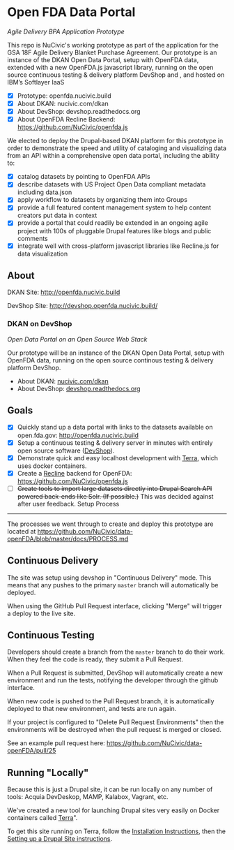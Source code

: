 Open FDA Data Portal
====================

*Agile Delivery BPA Application Prototype*

This repo is NuCivic's working prototype as part of the application for the GSA 18F Agile Delivery Blanket Purchase Agreement.  Our prototype is an instance of the DKAN Open Data Portal, setup with OpenFDA data, extended with a new OpenFDA.js javascript library, running on the open source continuous testing & delivery platform DevShop and , and hosted on IBM’s Softlayer IaaS

- [x] Prototype: openfda.nucivic.build
- [x] About DKAN: nucivic.com/dkan
- [x] About DevShop: devshop.readthedocs.org
- [x] About OpenFDA Recline Backend: https://github.com/NuCivic/openfda.js 

We elected to deploy the Drupal-based DKAN platform for this prototype in order to demonstrate the speed and utility of cataloging and visualizing data from an API within a comprehensive open data portal, including the ability to: 
- [x] catalog datasets by pointing to OpenFDA APIs
- [x] describe datasets with US Project Open Data compliant metadata including data.json
- [x] apply workflow to datasets by organizing them into Groups
- [x] provide a full featured content management system to help content creators put data in context
- [x] provide a portal that could readily be extended in an ongoing agile project with 100s of pluggable Drupal features like blogs and public comments
- [x] integrate well with cross-platform javascript libraries like Recline.js for data visualization

About
-----

DKAN Site: http://openfda.nucivic.build

DevShop Site: http://devshop.openfda.nucivic.build/

### DKAN on DevShop
*Open Data Portal on an Open Source Web Stack*

Our prototype will be an instance of the DKAN Open Data Portal, setup with OpenFDA data, running on the open source continous testing & delivery platform DevShop.

- About DKAN: [nucivic.com/dkan](http://nucivic.com/dkan/)
- About DevShop: [devshop.readthedocs.org](http://devshop.readthedocs.org/)

Goals
-----
- [x] Quickly stand up a data portal with links to the datasets available on open.fda.gov: http://openfda.nucivic.build 
- [x] Setup a continuous testing & delivery server in minutes with entirely open source software ([DevShop](http://devshop.readthedocs.org/)).
- [x] Demonstrate quick and easy localhost development with [Terra](http://github.com/terra-ops/terra), which uses docker containers.
- [x] Create a [Recline](http://okfnlabs.org/recline/) backend for OpenFDA: https://github.com/NuCivic/openfda.js
- [ ] <strike>Create tools to import large datasets directly into Drupal Search API powered back-ends like Solr.  (If possible.)</strike> This was decided against after user feedback.
Setup Process
-------------

The processes we went through to create and deploy this prototype are located at https://github.com/NuCivic/data-openFDA/blob/master/docs/PROCESS.md

Continuous Delivery
-------------------

The site was setup using devshop in "Continuous Delivery" mode.  This means that any pushes to the primary `master` branch will automatically be deployed. 

When using the GitHub Pull Request interface, clicking "Merge" will trigger a deploy to the live site.

Continuous Testing
------------------

Developers should create a branch from the `master` branch to do their work.  When they feel the code is ready, they submit a Pull Request. 

When a Pull Request is submitted, DevShop will automatically create a new environment and run the tests, notifying the developer through the github interface.

When new code is pushed to the Pull Request branch, it is automatically deployed to that new environment, and tests are run again.

If your project is configured to "Delete Pull Request Environments" then the environments will be destroyed when the pull request is merged or closed.

See an example pull request here: https://github.com/NuCivic/data-openFDA/pull/25

Running "Locally"
-----------------

Because this is just a Drupal site, it can be run locally on any number of tools: Acquia DevDeskop, MAMP, Kalabox, Vagrant, etc.

We've created a new tool for launching Drupal sites very easily on Docker containers called [Terra](https://github.com/terra-ops/terra-app)".  

To get this site running on Terra, follow the [Installation Instructions](http://terra.readthedocs.org/en/latest/install/), then the [Setting up a Drupal Site instructions](http://terra.readthedocs.org/en/latest/drupal/).
